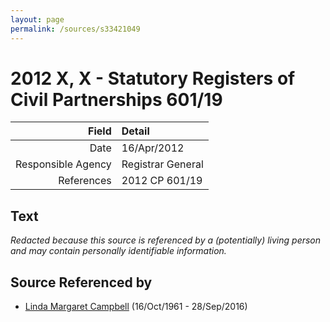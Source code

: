 ```yaml
---
layout: page
permalink: /sources/s33421049
---
```


# 2012 X, X - Statutory Registers of Civil Partnerships 601/19

Field | Detail
---:|:---
Date | 16/Apr/2012
Responsible Agency | Registrar General
References | 2012 CP 601/19

## Text

_Redacted because this source is referenced by a (potentially) living person and may contain personally identifiable information._

## Source Referenced by

* [Linda Margaret Campbell](../people/@76650284@-linda-margaret-campbell-b1961-10-16-d2016-9-28.md) (16/Oct/1961 - 28/Sep/2016)

